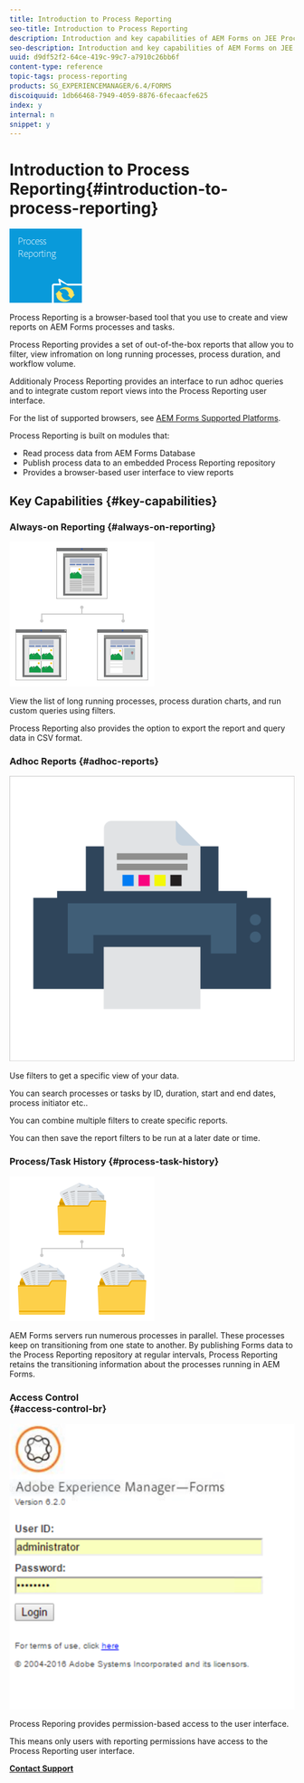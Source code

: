 ```yaml
---
title: Introduction to Process Reporting
seo-title: Introduction to Process Reporting
description: Introduction and key capabilities of AEM Forms on JEE Process Reporting
seo-description: Introduction and key capabilities of AEM Forms on JEE Process Reporting
uuid: d9df52f2-64ce-419c-99c7-a7910c26bb6f
content-type: reference
topic-tags: process-reporting
products: SG_EXPERIENCEMANAGER/6.4/FORMS
discoiquuid: 1db66468-7949-4059-8876-6fecaacfe625
index: y
internal: n
snippet: y
---
```


# Introduction to Process Reporting{#introduction-to-process-reporting}

 ![](assets/process-reporting.png)

Process Reporting is a browser-based tool that you use to create and view reports on AEM Forms processes and tasks.

Process Reporting provides a set of out-of-the-box reports that allow you to filter, view infromation on long running processes, process duration, and workflow volume.

Additionaly Process Reporting provides an interface to run adhoc queries and to integrate custom report views into the Process Reporting user interface.

For the list of supported browsers, see [AEM Forms Supported Platforms](../../../forms/using/AEM-forms-JEE-supported-platforms.md).

Process Reporting is built on modules that:

* Read process data from AEM Forms Database
* Publish process data to an embedded Process Reporting repository
* Provides a browser-based user interface to view reports

## Key Capabilities {#key-capabilities}

### Always-on Reporting {#always-on-reporting}

![](assets/site-management.png)

View the list of long running processes, process duration charts, and run custom queries using filters.

Process Reporting also provides the option to export the report and query data in CSV format.

### Adhoc Reports {#adhoc-reports}

![](assets/print-&-colour.png)

Use filters to get a specific view of your data.

You can search processes or tasks by ID, duration, start and end dates, process initiator etc..

You can combine multiple filters to create specific reports.

You can then save the report filters to be run at a later date or time.

### Process/Task History {#process-task-history}

![](assets/file-management.png)

AEM Forms servers run numerous processes in parallel. These processes keep on transitioning from one state to another. By publishing Forms data to the Process Reporting repository at regular intervals, Process Reporting retains the transitioning information about the processes running in AEM Forms.

### Access Control <br> {#access-control-br}

![](assets/untitled.png)

Process Reporing provides permission-based access to the user interface.

This means only users with reporting permissions have access to the Process Reporting user interface.

[**Contact Support**](https://www.adobe.com/account/sign-in.supportportal.html)
